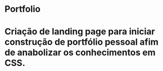 # Portfolio
# Criação de landing page para iniciar construção de portfólio pessoal afim de anabolizar os conhecimentos em CSS.
